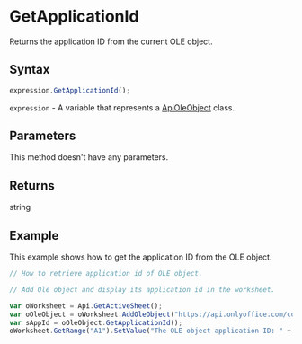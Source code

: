 # GetApplicationId

Returns the application ID from the current OLE object.

## Syntax

```javascript
expression.GetApplicationId();
```

`expression` - A variable that represents a [ApiOleObject](../ApiOleObject.md) class.

## Parameters

This method doesn't have any parameters.

## Returns

string

## Example

This example shows how to get the application ID from the OLE object.

```javascript editor-xlsx
// How to retrieve application id of OLE object.

// Add Ole object and display its application id in the worksheet.

var oWorksheet = Api.GetActiveSheet();
var oOleObject = oWorksheet.AddOleObject("https://api.onlyoffice.com/content/img/docbuilder/examples/ole-object-image.png", 130 * 36000, 90 * 36000, "https://youtu.be/SKGz4pmnpgY", "asc.{38E022EA-AD92-45FC-B22B-49DF39746DB4}", 0, 2 * 36000, 4, 3 * 36000);
var sAppId = oOleObject.GetApplicationId();
oWorksheet.GetRange("A1").SetValue("The OLE object application ID: " + sAppId);
```

